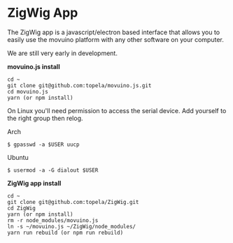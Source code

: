 # ZigWig App

The ZigWig app is a javascript/electron based interface that allows you to easily use the movuino platform with any other software on your computer.

We are still very early in development.

**movuino.js install**
```
cd ~
git clone git@github.com:topela/movuino.js.git
cd movuino.js
yarn (or npm install)
```

On Linux you'll need permission to access the serial device. Add yourself to the right group then relog.

Arch
```
$ gpasswd -a $USER uucp
```
Ubuntu
```
$ usermod -a -G dialout $USER
```

**ZigWig app install**
```
cd ~
git clone git@github.com:topela/ZigWig.git
cd ZigWig
yarn (or npm install)
rm -r node_modules/movuino.js
ln -s ~/movuino.js ~/ZigWig/node_modules/
yarn run rebuild (or npm run rebuild)
```
